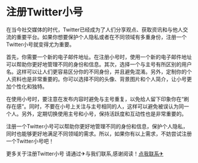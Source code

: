 # 注册Twitter小号

在当今社交媒体的时代，Twitter已经成为了人们分享观点、获取资讯和与他人交流的重要平台。如果你想要保护个人隐私或者在不同领域有多重身份，注册一个Twitter小号就变得尤为重要。

首先，你需要一个新的电子邮件地址。在注册小号时，使用一个新的电子邮件地址可以帮助你更好地管理不同的身份和信息。其次，选择一个与主号有所区别的用户名。这样可以让人们更容易区分你的不同身份，并且避免混淆。另外，定制你的个人资料也是非常重要的。你可以选择不同的头像、背景图片和个人简介，让小号更加个性化和独特。

在使用小号时，要注意在发布内容时避免与主号重复，以免给人留下印象你在“刷存在感”。同时，不要在小号上关注与主号相同的人，这样可以避免被误认为同一个人。另外，定期切换使用主号和小号，保持活跃度和互动性也是非常重要的。

注册一个Twitter小号可以帮助你更好地管理不同的身份和信息，保护个人隐私，同时也能够更好地满足不同领域的需求。所以，如果你有以上需求，不妨尝试注册一个Twitter小号吧！

更多关于注册Twitter小号 请通过✈与我们联系,感谢阅读！[点我联系✈](https://news.G208.com)